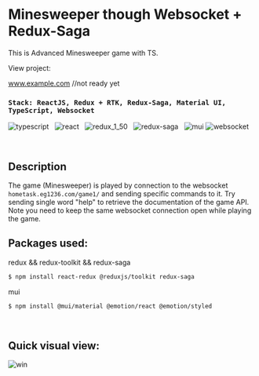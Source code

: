 # Minesweeper though Websocket + Redux-Saga

This is Advanced Minesweeper game with TS.

View project:

www.example.com //not ready yet


### `Stack: ReactJS, Redux + RTK, Redux-Saga, Material UI, TypeScript, Websocket`
![typescript](https://user-images.githubusercontent.com/53910160/196903147-5a87a3cf-19e9-4c73-9aba-04ad57edd411.png) &nbsp; 
![react](https://user-images.githubusercontent.com/53910160/188648232-4b64538e-aba0-497f-ae02-e6832d5477c5.png) &nbsp;
![redux_1_50](https://user-images.githubusercontent.com/53910160/189751514-7fb97131-f9dc-440b-913b-8a2db88c591d.png) &nbsp;
![redux-saga](https://user-images.githubusercontent.com/53910160/196902383-af69bc0e-7ee8-40fd-afd2-020f76d13891.png) &nbsp;
![mui](https://user-images.githubusercontent.com/53910160/189752984-de15336a-8127-41f8-98a1-0c7cf7c34a8e.png)
![websocket](https://user-images.githubusercontent.com/53910160/196903773-cd8189a2-a61f-49ce-9062-0140d31f8a9e.png)

<br />

## Description
The game (Minesweeper) is played by connection to the websocket 
`hometask.eg1236.com/game1/`
and sending specific commands to it. Try sending single word "help" to retrieve the documentation of the game API. Note you need to keep the same websocket connection open while playing the game.
<br />
## Packages used:
  redux && redux-toolkit && redux-saga
  ```sh
  $ npm install react-redux @reduxjs/toolkit redux-saga
  
  ```

  mui
  
  ```sh
  $ npm install @mui/material @emotion/react @emotion/styled
  
  ```
<br />

## Quick visual view:
![win](https://user-images.githubusercontent.com/53910160/196909907-cc88eed3-3cb9-4de0-b8f9-955349dffdac.png)
